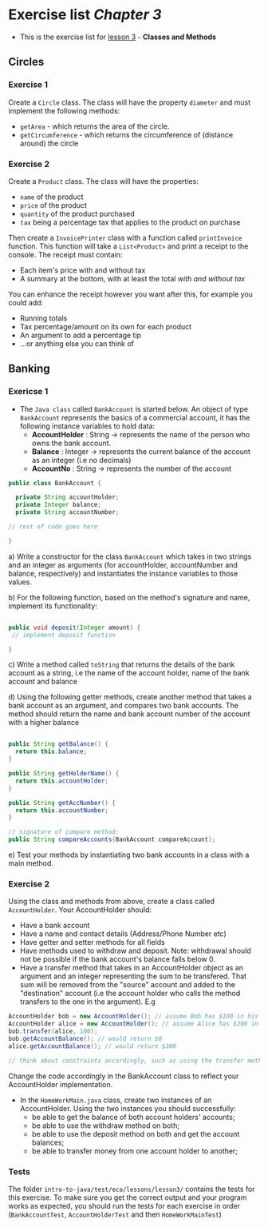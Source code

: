 # Exercise list _Chapter 3_

* This is the exercise list for [lesson 3](../lessons/lesson3) - __Classes and Methods__

## Circles
### Exercise 1
Create a `Circle` class. The class will have the property `diameter` and must implement the following methods:
* `getArea` - which returns the area of the circle.
* `getCircumference` - which returns the circumference of (distance around) the circle

### Exercise 2
Create a `Product` class. The class will have the properties:
* `name` of the product
* `price` of the product
* `quantity` of the product purchased
* `tax` being a percentage tax that applies to the product on purchase

Then create a `InvoicePrinter` class with a function called `printInvoice` function.
This function will take a `List<Product>` and print a receipt to the console. The receipt must contain:
* Each item's price with and without tax
* A summary at the bottom, with at least the total *with and without tax*

You can enhance the receipt however you want after this, for example you could add:
* Running totals
* Tax percentage/amount on its own for each product
* An argument to add a percentage tip
* ...or anything else you can think of


## Banking
### Exericse 1

* The `Java class` called `BankAccount` is started below. An object of type `BankAccount` represents the basics of a commercial account, it has the following instance variables to hold data:
   - __AccountHolder__ : String -> represents the name of the person who owns the bank account.
   - __Balance__ : Integer -> represents the current balance of the account as an integer (i.e no decimals)
   - __AccountNo__ : String -> represents the number of the account

```java
public class BankAccount {

  private String accountHolder;
  private Integer balance;
  private String accountNumber;

// rest of code goes here

}
```

a) Write a constructor for the class `BankAccount` which takes in two strings and an integer as arguments (for accountHolder, accountNumber and balance, respectively) and instantiates the instance variables to those values.

b) For the following function, based on the method's signature and name, implement its functionality:

```java

public void deposit(Integer amount) {
 // implement deposit function

}

```

c) Write a method called `toString` that returns the details of the bank account as a string, i.e the name of the account holder, name of the bank account and balance


d) Using the following getter methods, create another method that takes a bank account as an argument, and compares two bank accounts. The method should return the name and bank account number of the account with a higher balance

```java

public String getBalance() {
  return this.balance;
}

public String getHolderName() {
  return this.accountHolder;
}

public String getAccNumber() {
  return this.accountNumber;
}

// signature of compare method:
public String compareAccounts(BankAccount compareAccount);

```

e) Test your methods by instantiating two bank accounts in a class with a main method.


### Exercise 2

 Using the class and methods from above, create a class called `AccountHolder`. Your AccountHolder should:

* Have a bank account
* Have a name and contact details (Address/Phone Number etc)
* Have getter and setter methods for all fields
* Have methods used to withdraw and deposit. Note: withdrawal should not be possible if the bank account's balance falls below 0.
* Have a transfer method that takes in an AccountHolder object as an argument and an integer representing the sum to be transfered. That sum will be removed from the "source" account and added to the "destination" account (i.e the account holder who calls the method transfers to the one in the argument). E.g

```java
AccountHolder bob = new AccountHolder(); // assume Bob has $100 in his BankAccount object
AccountHolder alice = new AccountHolder(); // assume Alice has $200 in her BankAccount object
bob.transfer(alice, 100);
bob.getAccountBalance(); // would return $0
alice.getAccountBalance(); // would return $300

// think about constraints accordingly, such as using the transfer method when your bank account is negative.
```


Change the code accordingly in the BankAccount class to reflect your AccountHolder implementation.

* In the `HomeWorkMain.java` class, create two instances of an AccountHolder. Using the two instances you should successfully:
    - be able to get the balance of both account holders' accounts;
    - be able to use the withdraw method on both;
    - be able to use the deposit method on both and get the account balances;
    - be able to transfer money from one account holder to another;

### Tests

The folder `intro-to-java/test/eca/lessons/lesson3/` contains the tests for this exercise. To make sure you get the correct output and your program works as expected, you should run the tests for each exercise in order (`BankAccountTest`, `AccountHolderTest` and then `HomeWorkMainTest`)


